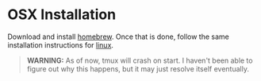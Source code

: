 # OSX Installation

Download and install [homebrew](https://docs.brew.sh/Installation). Once that is done,
follow the same installation instructions for [linux](INSTALL_LINUX.md).

> **WARNING:**
> As of now, tmux will crash on start. I haven't been able to figure out why this happens,
> but it may just resolve itself eventually.
